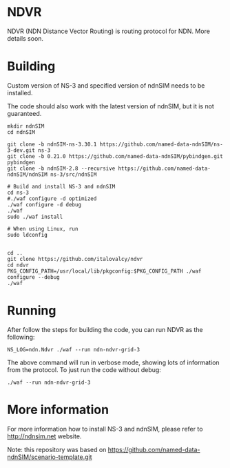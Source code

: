 NDVR
====

NDVR (NDN Distance Vector Routing) is routing protocol for NDN. More details soon.

Building
========

Custom version of NS-3 and specified version of ndnSIM needs to be installed.

The code should also work with the latest version of ndnSIM, but it is not guaranteed.

    mkdir ndnSIM
    cd ndnSIM

    git clone -b ndnSIM-ns-3.30.1 https://github.com/named-data-ndnSIM/ns-3-dev.git ns-3
    git clone -b 0.21.0 https://github.com/named-data-ndnSIM/pybindgen.git pybindgen
    git clone -b ndnSIM-2.8 --recursive https://github.com/named-data-ndnSIM/ndnSIM ns-3/src/ndnSIM

    # Build and install NS-3 and ndnSIM
    cd ns-3
    #./waf configure -d optimized
    ./waf configure -d debug
    ./waf
    sudo ./waf install

    # When using Linux, run
    sudo ldconfig


    cd ..
    git clone https://github.com/italovalcy/ndvr
    cd ndvr
    PKG_CONFIG_PATH=/usr/local/lib/pkgconfig:$PKG_CONFIG_PATH ./waf configure --debug
    ./waf


Running
=======

After follow the steps for building the code, you can run NDVR as the following:

    NS_LOG=ndn.Ndvr ./waf --run ndn-ndvr-grid-3

The above command will run in verbose mode, showing lots of information from the 
protocol. To just run the code without debug:

    ./waf --run ndn-ndvr-grid-3

More information
================

For more information how to install NS-3 and ndnSIM, please refer to http://ndnsim.net website.

Note: this repository was based on https://github.com/named-data-ndnSIM/scenario-template.git 
